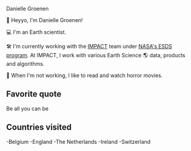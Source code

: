 Danielle Groenen

👋  Heyyo, I'm Danielle Groenen!

💻  I'm an Earth scientist.

🛠️  I'm currently working with the [IMPACT](https://impact.earthdata.nasa.gov/) team under [NASA's ESDS program](https://earthdata.nasa.gov/esds).
At IMPACT, I work with various Earth Science 🌎 data, products and algorithms.

🎨  When I'm not working, I like to read and watch horror movies.

## Favorite quote

Be all you can be

## Countries visited

-Belgium
-England
-The Netherlands
-Ireland
-Switzerland